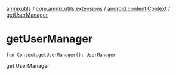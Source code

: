 [amnixutils](../../index.md) / [com.amnix.utils.extensions](../index.md) / [android.content.Context](index.md) / [getUserManager](./get-user-manager.md)

# getUserManager

`fun Context.getUserManager(): UserManager`

get UserManager

